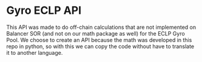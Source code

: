 # Gyro ECLP API

This API was made to do off-chain calculations that are not implemented on Balancer SOR (and not on our math package as well) for the ECLP Gyro Pool. We choose to create an API because the math was developed in this repo in python, so with this we can copy the code without have to translate it to another language.
